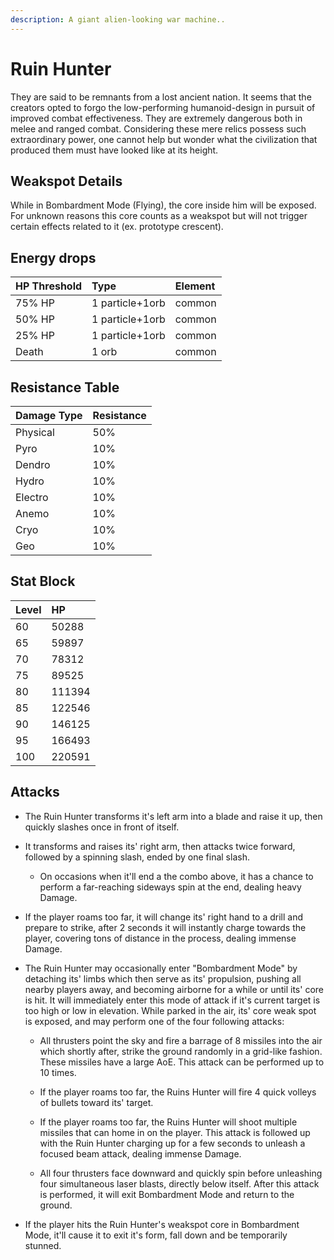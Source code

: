 ```yaml
---
description: A giant alien-looking war machine..
---
```


# Ruin Hunter

They are said to be remnants from a lost ancient nation. It seems that the creators opted to forgo the low-performing humanoid-design in pursuit of improved combat effectiveness. They are extremely dangerous both in melee and ranged combat. Considering these mere relics possess such extraordinary power, one cannot help but wonder what the civilization that produced them must have looked like at its height.

## Weakspot Details

While in Bombardment Mode (Flying), the core inside him will be exposed. For unknown reasons this core counts as a weakspot but will not trigger certain effects related to it (ex. prototype crescent).

## Energy drops

| HP Threshold | Type            | Element |
| :----------- | :-------------- | :------ |
| 75% HP       | 1 particle+1orb | common  |
| 50% HP       | 1 particle+1orb | common  |
| 25% HP       | 1 particle+1orb | common  |
| Death        | 1 orb           | common  |

## Resistance Table

| Damage Type | Resistance |
| :---------- | :--------- |
| Physical    | 50%        |
| Pyro        | 10%        |
| Dendro      | 10%        |
| Hydro       | 10%        |
| Electro     | 10%        |
| Anemo       | 10%        |
| Cryo        | 10%        |
| Geo         | 10%        |

## Stat Block

| Level | HP     |
| :---- | :----- |
| 60    | 50288  |
| 65    | 59897  |
| 70    | 78312  |
| 75    | 89525  |
| 80    | 111394 |
| 85    | 122546 |
| 90    | 146125 |
| 95    | 166493 |
| 100   | 220591 |

## Attacks

* The Ruin Hunter transforms it's left arm into a blade and raise it up, then quickly slashes once in front of itself.

* It transforms and raises its' right arm, then attacks twice forward, followed by a spinning slash, ended by one final slash.

  * On occasions when it'll end a the combo above, it has a chance to perform a far-reaching sideways spin at the end, dealing heavy Damage.

* If the player roams too far, it will change its' right hand to a drill and prepare to strike, after 2 seconds it will instantly charge towards the player, covering tons of distance in the process, dealing immense Damage.

* The Ruin Hunter may occasionally enter "Bombardment Mode" by detaching its' limbs which then serve as its' propulsion, pushing all nearby players away, and becoming airborne for a while or until its' core is hit. It will immediately enter this mode of attack if it's current target is too high or low in elevation. While parked in the air, its' core weak spot is exposed, and may perform one of the four following attacks:

  * All thrusters point the sky and fire a barrage of 8 missiles into the air which shortly after, strike the ground randomly in a grid-like fashion. These missiles have a large AoE. This attack can be performed up to 10 times.

  * If the player roams too far, the Ruins Hunter will fire 4 quick volleys of bullets toward its' target.

  * If the player roams too far, the Ruins Hunter will shoot multiple missiles that can home in on the player. This attack is followed up with the Ruin Hunter charging up for a few seconds to unleash a focused beam attack, dealing immense Damage.

  * All four thrusters face downward and quickly spin before unleashing four simultaneous laser blasts, directly below itself. After this attack is performed, it will exit Bombardment Mode and return to the ground.

* If the player hits the Ruin Hunter's weakspot core in Bombardment Mode, it'll cause it to exit it's form, fall down and be temporarily stunned.
